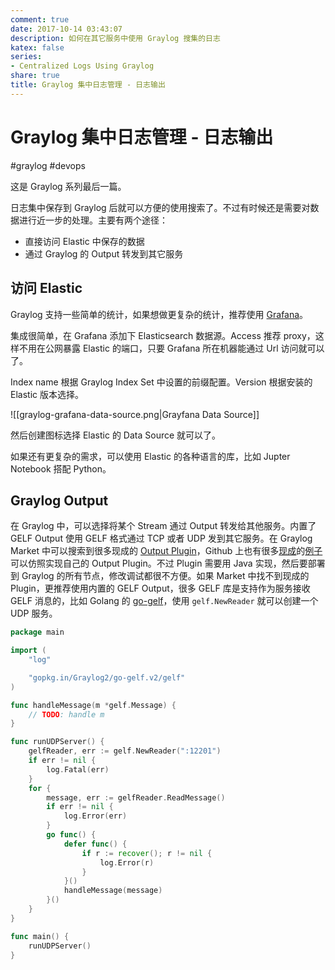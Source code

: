 ```yaml
---
comment: true
date: 2017-10-14 03:43:07
description: 如何在其它服务中使用 Graylog 搜集的日志
katex: false
series:
- Centralized Logs Using Graylog
share: true
title: Graylog 集中日志管理 - 日志输出
---
```


# Graylog 集中日志管理 - 日志输出

#graylog #devops

这是 Graylog 系列最后一篇。

日志集中保存到 Graylog 后就可以方便的使用搜索了。不过有时候还是需要对数据进行近一步的处理。主要有两个途径：

- 直接访问 Elastic 中保存的数据
- 通过 Graylog 的 Output 转发到其它服务

<!--more-->

## 访问 Elastic
Graylog 支持一些简单的统计，如果想做更复杂的统计，推荐使用 [Grafana](https://grafana.com)。

集成很简单，在 Grafana 添加下 Elasticsearch 数据源。Access 推荐 proxy，这样不用在公网暴露 Elastic 的端口，只要 Grafana 所在机器能通过 Url 访问就可以了。

Index name 根据 Graylog Index Set 中设置的前缀配置。Version 根据安装的 Elastic 版本选择。

![[graylog-grafana-data-source.png|Grayfana Data Source]]

然后创建图标选择 Elastic 的 Data Source 就可以了。

如果还有更复杂的需求，可以使用 Elastic 的各种语言的库，比如 Jupter Notebook 搭配 Python。

## Graylog Output

在 Graylog 中，可以选择将某个 Stream 通过 Output 转发给其他服务。内置了 GELF Output 使用 GELF 格式通过 TCP 或者 UDP 发到其它服务。在 Graylog Market 中可以搜索到很多现成的 [Output Plugin](https://marketplace.graylog.org/addons?kind=plugin&tag=output)，Github 上也有很多[现成](https://github.com/graylog-labs/graylog-plugin-slack/blob/master/src/main/java/org/graylog2/plugins/slack/output/SlackMessageOutput.java)的[例子](https://github.com/Graylog2/graylog-plugin-splunk/blob/master/src/main/java/com/graylog/splunk/output/SplunkOutput.java)可以仿照实现自己的 Output Plugin。不过 Plugin 需要用 Java 实现，然后要部署到 Graylog 的所有节点，修改调试都很不方便。如果 Market 中找不到现成的 Plugin，更推荐使用内置的 GELF Output，很多 GELF 库是支持作为服务接收 GELF 消息的，比如 Golang 的 [go-gelf](https://github.com/Graylog2/go-gelf)，使用 `gelf.NewReader` 就可以创建一个 UDP 服务。

``` go
package main

import (
	"log"

	"gopkg.in/Graylog2/go-gelf.v2/gelf"
)

func handleMessage(m *gelf.Message) {
	// TODO: handle m
}

func runUDPServer() {
	gelfReader, err := gelf.NewReader(":12201")
	if err != nil {
		log.Fatal(err)
	}
	for {
		message, err := gelfReader.ReadMessage()
		if err != nil {
			log.Error(err)
		}
		go func() {
			defer func() {
				if r := recover(); r != nil {
					log.Error(r)
				}
			}()
			handleMessage(message)
		}()
	}
}

func main() {
	runUDPServer()
}
```
